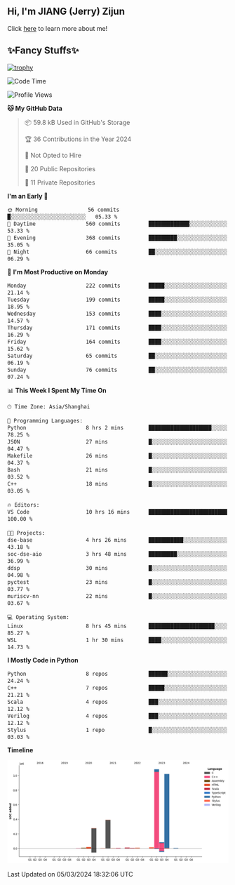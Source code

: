 ## Hi, I'm JIANG (Jerry) Zijun

Click [here](https://jzjerry.github.io/about/) to learn more about me!

## ✨Fancy Stuffs✨
[![trophy](https://github-profile-trophy.vercel.app/?username=jzjerry&theme=onedark)](https://github.com/ryo-ma/github-profile-trophy)
<!--START_SECTION:waka-->
![Code Time](http://img.shields.io/badge/Code%20Time-276%20hrs%2014%20mins-blue)

![Profile Views](http://img.shields.io/badge/Profile%20Views-6-blue)

**🐱 My GitHub Data** 

> 📦 59.8 kB Used in GitHub's Storage 
 > 
> 🏆 36 Contributions in the Year 2024
 > 
> 🚫 Not Opted to Hire
 > 
> 📜 20 Public Repositories 
 > 
> 🔑 11 Private Repositories 
 > 
**I'm an Early 🐤** 

```text
🌞 Morning                56 commits          █░░░░░░░░░░░░░░░░░░░░░░░░   05.33 % 
🌆 Daytime                560 commits         █████████████░░░░░░░░░░░░   53.33 % 
🌃 Evening                368 commits         █████████░░░░░░░░░░░░░░░░   35.05 % 
🌙 Night                  66 commits          ██░░░░░░░░░░░░░░░░░░░░░░░   06.29 % 
```
📅 **I'm Most Productive on Monday** 

```text
Monday                   222 commits         █████░░░░░░░░░░░░░░░░░░░░   21.14 % 
Tuesday                  199 commits         █████░░░░░░░░░░░░░░░░░░░░   18.95 % 
Wednesday                153 commits         ████░░░░░░░░░░░░░░░░░░░░░   14.57 % 
Thursday                 171 commits         ████░░░░░░░░░░░░░░░░░░░░░   16.29 % 
Friday                   164 commits         ████░░░░░░░░░░░░░░░░░░░░░   15.62 % 
Saturday                 65 commits          ██░░░░░░░░░░░░░░░░░░░░░░░   06.19 % 
Sunday                   76 commits          ██░░░░░░░░░░░░░░░░░░░░░░░   07.24 % 
```


📊 **This Week I Spent My Time On** 

```text
🕑︎ Time Zone: Asia/Shanghai

💬 Programming Languages: 
Python                   8 hrs 2 mins        ████████████████████░░░░░   78.25 % 
JSON                     27 mins             █░░░░░░░░░░░░░░░░░░░░░░░░   04.47 % 
Makefile                 26 mins             █░░░░░░░░░░░░░░░░░░░░░░░░   04.37 % 
Bash                     21 mins             █░░░░░░░░░░░░░░░░░░░░░░░░   03.52 % 
C++                      18 mins             █░░░░░░░░░░░░░░░░░░░░░░░░   03.05 % 

🔥 Editors: 
VS Code                  10 hrs 16 mins      █████████████████████████   100.00 % 

🐱‍💻 Projects: 
dse-base                 4 hrs 26 mins       ███████████░░░░░░░░░░░░░░   43.18 % 
soc-dse-aio              3 hrs 48 mins       █████████░░░░░░░░░░░░░░░░   36.99 % 
ddsp                     30 mins             █░░░░░░░░░░░░░░░░░░░░░░░░   04.98 % 
pyctest                  23 mins             █░░░░░░░░░░░░░░░░░░░░░░░░   03.77 % 
muriscv-nn               22 mins             █░░░░░░░░░░░░░░░░░░░░░░░░   03.67 % 

💻 Operating System: 
Linux                    8 hrs 45 mins       █████████████████████░░░░   85.27 % 
WSL                      1 hr 30 mins        ████░░░░░░░░░░░░░░░░░░░░░   14.73 % 
```

**I Mostly Code in Python** 

```text
Python                   8 repos             ██████░░░░░░░░░░░░░░░░░░░   24.24 % 
C++                      7 repos             █████░░░░░░░░░░░░░░░░░░░░   21.21 % 
Scala                    4 repos             ███░░░░░░░░░░░░░░░░░░░░░░   12.12 % 
Verilog                  4 repos             ███░░░░░░░░░░░░░░░░░░░░░░   12.12 % 
Stylus                   1 repo              █░░░░░░░░░░░░░░░░░░░░░░░░   03.03 % 
```



**Timeline**

![Lines of Code chart](https://raw.githubusercontent.com/Jzjerry/Jzjerry/main/assets/bar_graph.png)


 Last Updated on 05/03/2024 18:32:06 UTC
<!--END_SECTION:waka-->
